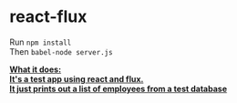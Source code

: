 # react-flux

Run `npm install`  
Then `babel-node server.js`  

<b><u> What it does:  
It's a test app using react and flux.  
It just prints out a list of employees from a test database
